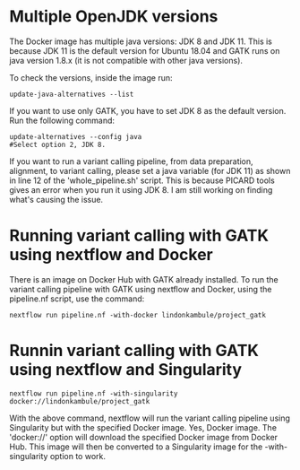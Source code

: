 # Multiple OpenJDK versions
The Docker image has multiple java versions: JDK 8 and JDK 11. This is because JDK 11 is the default version for Ubuntu 18.04 and GATK runs on java version 1.8.x (it is not compatible with other java versions).

To check the versions, inside the image run:
```
update-java-alternatives --list
```

If you want to use only GATK, you have to set JDK 8 as the default version. Run the following command:
```
update-alternatives --config java
#Select option 2, JDK 8.
```



If you want to run a variant calling pipeline, from data preparation, alignment, to variant calling, please set a java variable (for JDK 11) as shown in line 12 of the 'whole_pipeline.sh' script. This is because PICARD tools gives an error when you run it using JDK 8. I am still working on finding what's causing the issue.


# Running variant calling with GATK using nextflow and Docker
There is an image on Docker Hub with GATK already installed. To run the variant calling pipeline with GATK using nextflow and Docker, using the pipeline.nf script, use the command:
```
nextflow run pipeline.nf -with-docker lindonkambule/project_gatk
```

# Runnin variant calling with GATK using nextflow and Singularity
```
nextflow run pipeline.nf -with-singularity docker://lindonkambule/project_gatk
```
With the above command, nextflow will run the variant calling pipeline using Singularity but with the specified Docker image. Yes, Docker image. The 'docker://' option will download the specified Docker image from Docker Hub. This image will then be converted to a Singularity image for the -with-singularity option to work.
